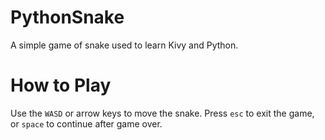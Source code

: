 # PythonSnake

A simple game of snake used to learn Kivy and Python. 

# How to Play
Use the `WASD` or arrow keys to move the snake. Press `esc` to exit the game, or `space` to continue after game over.

